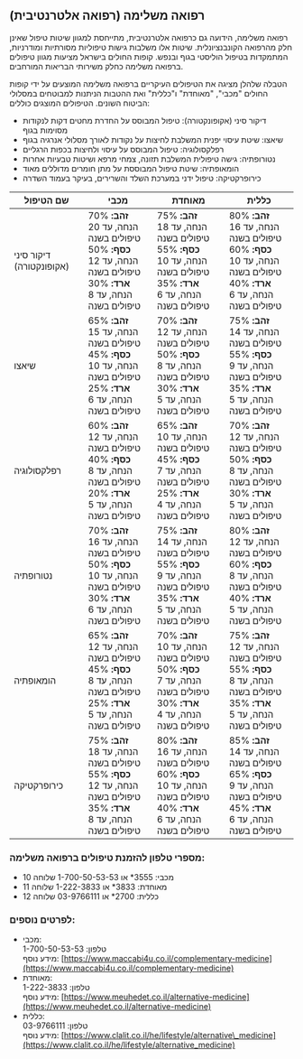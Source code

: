 ## רפואה משלימה (רפואה אלטרנטיבית)

רפואה משלימה, הידועה גם כרפואה אלטרנטיבית, מתייחסת למגוון שיטות טיפול שאינן חלק מהרפואה הקונבנציונלית. שיטות אלו משלבות גישות טיפוליות מסורתיות ומודרניות, המתמקדות בטיפול הוליסטי בגוף ובנפש. קופות החולים בישראל מציעות מגוון טיפולים ברפואה משלימה כחלק משירותי הבריאות המורחבים.

הטבלה שלהלן מציגה את הטיפולים העיקריים ברפואה משלימה המוצעים על ידי קופות החולים "מכבי", "מאוחדת" ו"כללית" ואת ההטבות הניתנות למבוטחים במסלולי הביטוח השונים. הטיפולים המוצגים כוללים:

*   דיקור סיני (אקופונקטורה): טיפול המבוסס על החדרת מחטים דקות לנקודות מסוימות בגוף
*   שיאצו: שיטת עיסוי יפנית המשלבת לחיצות על נקודות לאורך מסלולי אנרגיה בגוף
*   רפלקסולוגיה: טיפול המבוסס על עיסוי ולחיצות בכפות הרגליים
*   נטורופתיה: גישה טיפולית המשלבת תזונה, צמחי מרפא ושיטות טבעיות אחרות
*   הומאופתיה: שיטת טיפול המבוססת על מתן חומרים מדוללים מאוד
*   כירופרקטיקה: טיפול ידני במערכת השלד והשרירים, בעיקר בעמוד השדרה

| שם הטיפול | מכבי | מאוחדת | כללית |
| --- | --- | --- | --- |
| דיקור סיני (אקופונקטורה) | **זהב:** 70% הנחה, עד 20 טיפולים בשנה  <br>**כסף:** 50% הנחה, עד 12 טיפולים בשנה  <br>**ארד:** 30% הנחה, עד 8 טיפולים בשנה | **זהב:** 75% הנחה, עד 18 טיפולים בשנה  <br>**כסף:** 55% הנחה, עד 10 טיפולים בשנה  <br>**ארד:** 35% הנחה, עד 6 טיפולים בשנה | **זהב:** 80% הנחה, עד 16 טיפולים בשנה  <br>**כסף:** 60% הנחה, עד 10 טיפולים בשנה  <br>**ארד:** 40% הנחה, עד 6 טיפולים בשנה |
| שיאצו | **זהב:** 65% הנחה, עד 15 טיפולים בשנה  <br>**כסף:** 45% הנחה, עד 10 טיפולים בשנה  <br>**ארד:** 25% הנחה, עד 6 טיפולים בשנה | **זהב:** 70% הנחה, עד 12 טיפולים בשנה  <br>**כסף:** 50% הנחה, עד 8 טיפולים בשנה  <br>**ארד:** 30% הנחה, עד 5 טיפולים בשנה | **זהב:** 75% הנחה, עד 14 טיפולים בשנה  <br>**כסף:** 55% הנחה, עד 9 טיפולים בשנה  <br>**ארד:** 35% הנחה, עד 5 טיפולים בשנה |
| רפלקסולוגיה | **זהב:** 60% הנחה, עד 12 טיפולים בשנה  <br>**כסף:** 40% הנחה, עד 8 טיפולים בשנה  <br>**ארד:** 20% הנחה, עד 5 טיפולים בשנה | **זהב:** 65% הנחה, עד 10 טיפולים בשנה  <br>**כסף:** 45% הנחה, עד 7 טיפולים בשנה  <br>**ארד:** 25% הנחה, עד 4 טיפולים בשנה | **זהב:** 70% הנחה, עד 12 טיפולים בשנה  <br>**כסף:** 50% הנחה, עד 8 טיפולים בשנה  <br>**ארד:** 30% הנחה, עד 5 טיפולים בשנה |
| נטורופתיה | **זהב:** 70% הנחה, עד 16 טיפולים בשנה  <br>**כסף:** 50% הנחה, עד 10 טיפולים בשנה  <br>**ארד:** 30% הנחה, עד 6 טיפולים בשנה | **זהב:** 75% הנחה, עד 14 טיפולים בשנה  <br>**כסף:** 55% הנחה, עד 9 טיפולים בשנה  <br>**ארד:** 35% הנחה, עד 5 טיפולים בשנה | **זהב:** 80% הנחה, עד 12 טיפולים בשנה  <br>**כסף:** 60% הנחה, עד 8 טיפולים בשנה  <br>**ארד:** 40% הנחה, עד 5 טיפולים בשנה |
| הומאופתיה | **זהב:** 65% הנחה, עד 12 טיפולים בשנה  <br>**כסף:** 45% הנחה, עד 8 טיפולים בשנה  <br>**ארד:** 25% הנחה, עד 5 טיפולים בשנה | **זהב:** 70% הנחה, עד 10 טיפולים בשנה  <br>**כסף:** 50% הנחה, עד 7 טיפולים בשנה  <br>**ארד:** 30% הנחה, עד 4 טיפולים בשנה | **זהב:** 75% הנחה, עד 12 טיפולים בשנה  <br>**כסף:** 55% הנחה, עד 8 טיפולים בשנה  <br>**ארד:** 35% הנחה, עד 5 טיפולים בשנה |
| כירופרקטיקה | **זהב:** 75% הנחה, עד 18 טיפולים בשנה  <br>**כסף:** 55% הנחה, עד 12 טיפולים בשנה  <br>**ארד:** 35% הנחה, עד 8 טיפולים בשנה | **זהב:** 80% הנחה, עד 16 טיפולים בשנה  <br>**כסף:** 60% הנחה, עד 10 טיפולים בשנה  <br>**ארד:** 40% הנחה, עד 6 טיפולים בשנה | **זהב:** 85% הנחה, עד 14 טיפולים בשנה  <br>**כסף:** 65% הנחה, עד 9 טיפולים בשנה  <br>**ארד:** 45% הנחה, עד 6 טיפולים בשנה |

### מספרי טלפון להזמנת טיפולים ברפואה משלימה:

*   מכבי: 3555\* או 1-700-50-53-53 שלוחה 10
*   מאוחדת: 3833\* או 1-222-3833 שלוחה 11
*   כללית: 2700\* או 03-9766111 שלוחה 12

### לפרטים נוספים:

*   מכבי:  
    טלפון: 1-700-50-53-53  
    מידע נוסף: [https://www.maccabi4u.co.il/complementary-medicine](https://www.maccabi4u.co.il/complementary-medicine)
*   מאוחדת:  
    טלפון: 1-222-3833  
    מידע נוסף: [https://www.meuhedet.co.il/alternative-medicine](https://www.meuhedet.co.il/alternative-medicine)
*   כללית:  
    טלפון: 03-9766111  
    מידע נוסף: [https://www.clalit.co.il/he/lifestyle/alternative\_medicine](https://www.clalit.co.il/he/lifestyle/alternative_medicine)